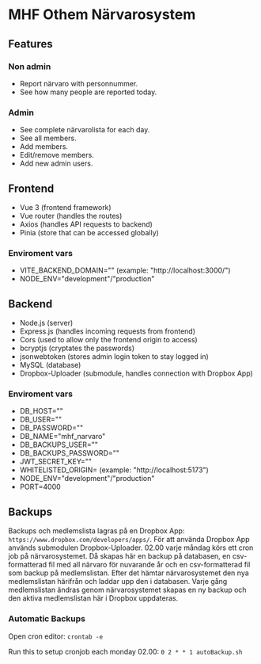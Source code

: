 # MHF Othem Närvarosystem

## Features
### Non admin
- Report närvaro with personnummer.
- See how many people are reported today.
  
### Admin
- See complete närvarolista for each day.
- See all members.
- Add members.
- Edit/remove members.
- Add new admin users.

## Frontend
- Vue 3 (frontend framework)
- Vue router (handles the routes)
- Axios (handles API requests to backend)
- Pinia (store that can be accessed globally)

### Enviroment vars
 - VITE_BACKEND_DOMAIN="" (example: "http://localhost:3000/")
 - NODE_ENV="development"/"production"

## Backend
- Node.js (server)
- Express.js (handles incoming requests from frontend)
- Cors (used to allow only the frontend origin to access)
- bcryptjs (cryptates the passwords)
- jsonwebtoken (stores admin login token to stay logged in)
- MySQL (database)
- Dropbox-Uploader (submodule, handles connection with Dropbox App)

### Enviroment vars
 - DB_HOST=""
 - DB_USER=""
 - DB_PASSWORD=""
 - DB_NAME="mhf_narvaro"
 - DB_BACKUPS_USER=""
 - DB_BACKUPS_PASSWORD=""
 - JWT_SECRET_KEY=""
 - WHITELISTED_ORIGIN= (example: "http://localhost:5173")
 - NODE_ENV="development"/"production"
 - PORT=4000

## Backups
Backups och medlemslista lagras på en Dropbox App: `https://www.dropbox.com/developers/apps/`.
För att använda Dropbox App används submodulen Dropbox-Uploader.
02.00 varje måndag körs ett cron job på närvarosystemet. Då skapas här en backup på databasen, en csv-formatterad fil med all närvaro för nuvarande år och en csv-formatterad fil som backup på medlemslistan. Efter det hämtar närvarosystemet den nya medlemslistan härifrån och laddar upp den i databasen.
Varje gång medlemslistan ändras genom närvarosystemet skapas en ny backup och den aktiva medlemslistan här i Dropbox uppdateras.
### Automatic Backups
Open cron editor:
`crontab -e`

Run this to setup cronjob each monday 02.00:
`0 2 * * 1 autoBackup.sh`

